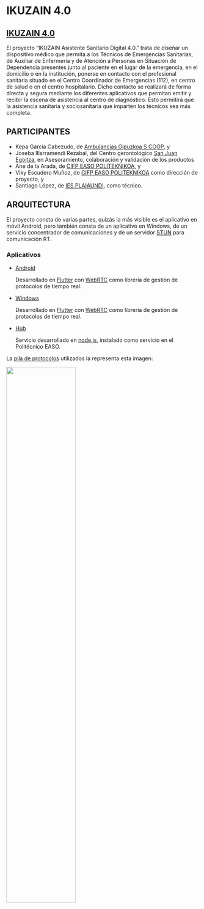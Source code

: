 # IKUZAIN 4.0

## [IKUZAIN 4.0](https://tknika.eus/cont/proyecto-de-viceconsejeria/ikuzain-asistente-sanitario-digital-4-0)

El proyecto “IKUZAIN Asistente Sanitario Digital 4.0.” trata de diseñar un dispositivo médico que permita a los Técnicos de Emergencias Sanitarias, de Auxiliar de Enfermería y  de Atención a Personas en Situación de Dependencia presentes junto al paciente en el lugar de la emergencia, en el domicilio o en la institución, ponerse en contacto con el profesional sanitaria situado en el Centro Coordinador de Emergencias (112), en centro de salud o en el centro hospitalario. Dicho contacto se realizará de forma directa y segura mediante los diferentes aplicativos que permitan emitir y recibir la escena de asistencia al centro de diagnóstico. 
Esto permitirá que la asistencia sanitaria y sociosanitaria que imparten los técnicos sea más completa.

## PARTICIPANTES

- Kepa García Cabezudo, de [Ambulancias Gipuzkoa S COOP](https://ambulanciasgipuzkoa.eus/), y
- Joseba Illarramendi Rezabal, del Centro gerontológico [San Juan Egoitza](https://miresi.es/gipuzkoa/zumaia/residencia-san-juan-zumaia/),  en Asesoramiento, colaboración y validación de los productos  
- Ane de la Arada, de [CIFP EASO POLITEKNIKOA](https://easo.hezkuntza.net/es/inicio), y 
- Viky Escudero Muñoz, de  [CIFP EASO POLITEKNIKOA](https://easo.hezkuntza.net/es/inicio) como dirección de proyecto, y
- Santiago López, de [IES PLAIAUNDI](http://www.plaiaundi.hezkuntza.net/), como técnico.

## ARQUITECTURA 

El proyecto consta de varias partes, quizás la más visible es el aplicativo en móvil Android, pero también consta de un aplicativo en Windows, de un servicio concentrador de comunicaciones y de un servidor [STUN](https://www.3cx.es/voip-sip/servidor-stun/) para comunicación RT.

### Aplicativos
- [Android](https://github.com/srlopez/fwrtc.git)

    Desarrollado en [Flutter](https://flutter.dev/) con [WebRTC](https://webrtc.org/) como librería de gestión de protocolos de tiempo real.
- [Windows](https://github.com/srlopez/fwrtc_win.git)

    Desarrollado en [Flutter](https://flutter.dev/) con [WebRTC](https://webrtc.org/) como librería de gestión de protocolos de tiempo real.
- [Hub](https://github.com/srlopez/hub-fwrtc.git)

    Servicio desarrollado en [node.js](https://nodejs.org/es/), instalado como servicio en el Politécnico EASO.

La [pila de protocolos](https://fr.wikipedia.org/wiki/WebRTC) utilizados  la representa esta imagen:

 <img src="https://upload.wikimedia.org/wikipedia/commons/9/97/Webrtc_triangle_architecture.svg" width="60%" height="60%">
